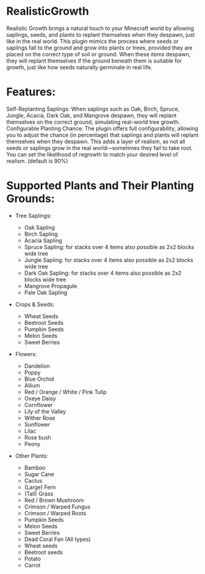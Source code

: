 # RealisticGrowth
Realistic Growth brings a natural touch to your Minecraft world by allowing saplings, seeds, and plants to replant themselves when they despawn, just like in the real world. This plugin mimics the process where seeds or saplings fall to the ground and grow into plants or trees, provided they are placed on the correct type of soil or ground. When these items despawn, they will replant themselves if the ground beneath them is suitable for growth, just like how seeds naturally germinate in real life.

# Features:
Self-Replanting Saplings: When saplings such as Oak, Birch, Spruce, Jungle, Acacia, Dark Oak, and Mangrove despawn, they will replant themselves on the correct ground, simulating real-world tree growth.
Configurable Planting Chance: The plugin offers full configurability, allowing you to adjust the chance (in percentage) that saplings and plants will replant themselves when they despawn. This adds a layer of realism, as not all seeds or saplings grow in the real world—sometimes they fail to take root. You can set the likelihood of regrowth to match your desired level of realism.
(default is 90%)


# Supported Plants and Their Planting Grounds:
- Tree Saplings:

  -  Oak Sapling
  -  Birch Sapling
  -  Acacia Sapling
  -  Spruce Sapling: for stacks over 4 items also possible as 2x2 blocks wide tree
  -  Jungle Sapling: for stacks over 4 items also possible as 2x2 blocks wide tree
  -  Dark Oak Sapling: for stacks over 4 items also possible as 2x2 blocks wide tree
  -  Mangrove Propagule
  -  Pale Oak Sapling

- Crops & Seeds:

  -  Wheat Seeds
  -  Beetroot Seeds
  -  Pumpkin Seeds
  -  Melon Seeds
  -  Sweet Berries
 
- Flowers:

  -  Dandelion
  -  Poppy
  -  Blue Orchid
  -  Allium
  -  Red / Orange / White / Pink Tulip
  -  Oxeye Daisy
  -  Cornflower
  -  Lily of the Valley
  -  Wither Rose
  -  Sunflower
  -  Lilac
  -  Rose bush
  -  Peony

- Other Plants:

  -  Bamboo
  -  Sugar Cane
  -  Cactus
  -  (Large) Fern
  -  (Tall) Grass
  -  Red / Brown Mushroom
  -  Crimson / Warped Fungus
  -  Crimson / Warped Roots
  -  Pumpkin Seeds
  -  Melon Seeds
  -  Sweet Berries
  -  Dead Coral Fan (All types)
  -  Wheat seeds
  -  Beetroot seeds
  -  Potato
  -  Carrot
